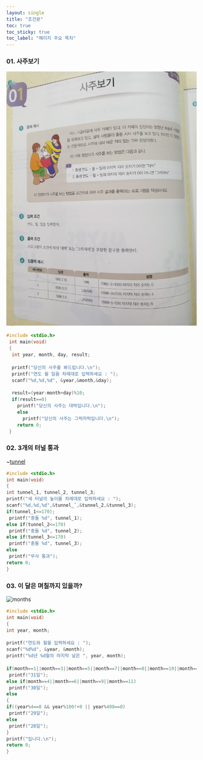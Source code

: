 ```yaml
---
layout: single
title: "조건문"
toc: true
toc_sticky: true
toc_label: "페이지 주요 목차"
---
```


### 01. 사주보기
![fortune](/assets/images/fortune.jpg)
~~~c
#include <stdio.h>
 int main(void)
 {
  int year, month, day, result;
  
  printf("당신의 사주를 봐드립니다.\n");
  printf("연도 월 일을 차례대로 입력하세요 : ");
  scanf("%d,%d,%d", &year,&month,&day);
  
  result=(year-month+day)%10;
  if(result==0)
    printf("당신의 사주는 대박입니다.\n");
    else
      printf("당신의 사주는 그럭저럭입니다.\n");
    return 0;
 }
 ~~~
 
 ### 02. 3개의 터널 통과
 ~[tunnel](/assets/images/tunnel.jpg)
 ~~~c
 #include <stdio.h>
 int main(void)
 {
 int tunnel_1, tunnel_2, tunnel_3;
 printf("세 터널의 높이를 차례대로 입력하세요 : ");
 scanf("%d,%d,%d",&tunnel_`,&tunnel_2,&tunnel_3);
 if(tunnel_1<=170);
  printf("충돌 %d", tunnel_1);
 else if(tunnel_2<=170)
  printf("충돌 %d", tunnel_2);
 else if(tunnel_3<=170)
  printf("충돌 %d", tunnel_3);
 else
  printf("무사 통과");
 return 0;
 }
 ~~~
 
 ### 03. 이 달은 며칠까지 있을까?
 ![months](/assets/images/month.jpg)
 ~~~c
 #include <stdio.h>
 int main(void)
 {
 int year, month;
 
 printf("연도와 월을 입력하세요 : ");
 scanf("%d%d", &year, &month);
 printf("%d년 %d월의 마지막 날은 ", year, month);
 
 if(month==1||month==3||month==5||month==7||month==8||month==10||month==12)
  printf("31일");
 else if(month==4||month==6||month==9||month==11)
  printf("30일");
 else
 {
 if((year%4==0 && year%100!+0 || year%400==0)
  printf("29일");
 else
  printf("28일");
 }
 printf("입니다.\n");
 return 0;
 }
 ~~~
